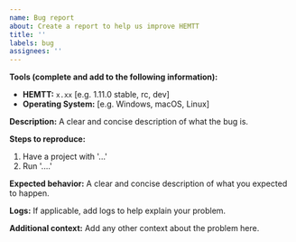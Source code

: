 ```yaml
---
name: Bug report
about: Create a report to help us improve HEMTT
title: ''
labels: bug
assignees: ''
---
```


<!--
🚨🚨🚨🚨🚨🚨🚨🚨🚨🚨

I ACKNOWLEDGE THE FOLLOWING BEFORE PROCEEDING:
1. If I delete this entire template or parts of it and go my own path, the team may close my issue without further explanation or engagement.
2. If I list multiple bugs/concerns in this one issue, the team may close my issue without further explanation or engagement.
3. If I write an issue that has duplicates, the team may close my issue without further explanation or engagement (and without necessarily spending time to find the exact duplicate ID number).
4. If I leave the title incomplete when filing the issue, the team may close my issue without further explanation or engagement.
5. If I file something completely blank in the body, the team may close my issue without further explanation or engagement.

All good? Then proceed and fill out the items below.
-->

**Tools (complete and add to the following information):**
- **HEMTT:** `x.xx` [e.g. 1.11.0 stable, rc,  dev]
- **Operating System:** [e.g. Windows, macOS, Linux]

**Description:**
A clear and concise description of what the bug is.

**Steps to reproduce:**

1. Have a project with '...'
2. Run '....'

**Expected behavior:**
A clear and concise description of what you expected to happen.

**Logs:**
If applicable, add logs to help explain your problem.

**Additional context:**
Add any other context about the problem here.
